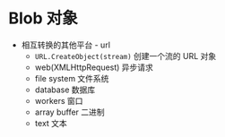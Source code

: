 # Blob 对象

- 相互转换的其他平台 - url
  - `URL.CreateObject(stream)` 创建一个流的 URL 对象
  - web(XMLHttpRequest) 异步请求
  - file system 文件系统
  - database 数据库
  - workers 窗口
  - array buffer 二进制
  - text 文本
